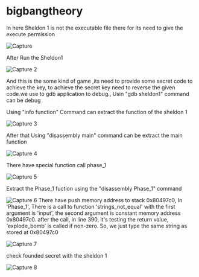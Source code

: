 # bigbangtheory

In here Sheldon 1 is not the executable file there for its need to give the execute permission

![Capture](https://user-images.githubusercontent.com/41334869/76190703-d1be7800-619a-11ea-8c7e-dd1b076fc2de.PNG)

After Run the Sheldon1

![Capture 2](https://user-images.githubusercontent.com/41334869/76190977-8789c680-619b-11ea-9a1f-f7a6e156f358.PNG)

And this is the some kind of game ,its need to provide some secret code to achieve the key, to achieve the secret key need to reverse the 
given code.we use to gdb application to debug., Usin "gdb sheldon1" command can be debug

Using "info function" Command can extract the function of the sheldon 1

![Capture 3](https://user-images.githubusercontent.com/41334869/76191313-4cd45e00-619c-11ea-81cf-f15920d40a8f.PNG)

After that Using "disassembly main" command can be extract the main function

![Capture 4](https://user-images.githubusercontent.com/41334869/76191711-3a0e5900-619d-11ea-8312-5369e7304699.PNG)

There have special function call phase_1

![Capture 5](https://user-images.githubusercontent.com/41334869/76191798-6629da00-619d-11ea-963a-3e19642103f6.PNG)

Extract the Phase_1 fuction using the "disassembly Phase_1" command

![Capture 6](https://user-images.githubusercontent.com/41334869/76191890-9a9d9600-619d-11ea-80b5-ea6ef09168af.PNG)
 There have push memory address to stack
 0x80497c0, In 'Phase_1', There is a call to function 'strings_not_equal' with the first argument is 'input', the second argument is constant memory address 0x80497c0. after the call, in line 390, it's testing the return value, 'explode_bomb' is called if non-zero. So, we just type the same string as stored at 0x80497c0
 
 ![Capture 7](https://user-images.githubusercontent.com/41334869/76194305-249c2d80-61a3-11ea-87ae-a9987b277d7b.PNG)
 
 check founded secret with the sheldon 1
 
 ![Capture 8](https://user-images.githubusercontent.com/41334869/76194478-7fce2000-61a3-11ea-98f0-76b3dd9f965f.PNG)

 

